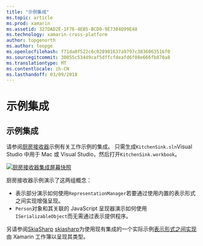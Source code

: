 ```yaml
---
title: "示例集成"
ms.topic: article
ms.prod: xamarin
ms.assetid: 327DAD2E-1F76-4EB5-BCD0-9E7384D99E48
ms.technology: xamarin-cross-platform
author: topgenorth
ms.author: toopge
ms.openlocfilehash: f71da0f522c6c028981637a9797c3836063516f0
ms.sourcegitcommit: 30055c534d9caf5dffcfdeafd6f08e666fb870a8
ms.translationtype: MT
ms.contentlocale: zh-CN
ms.lasthandoff: 03/09/2018
---
```

# <a name="sample-integrations"></a>示例集成

## <a name="sample-integrations"></a>示例集成

请参阅[厨房接收器][ KitchenSink]示例有关工作示例的集成。 只需生成`KitchenSink.sln`Visual Studio 中用于 Mac 或 Visual Studio，然后打开`KitchenSink.workbook`。

[![厨房接收器集成屏幕快照](samples-images/kitchensinkintegrationscreenshot.png)](samples-images/kitchensinkintegrationscreenshot.png#lightbox)

厨房接收器示例演示了这两组概念：

* 表示部分演示如何使用`RepresentationManager`若要通过使用内置的表示形式之间实现增强呈现。
* `Person`对象和其关联的 JavaScript 呈现器演示如何使用`ISerializableObject`而无需通过表示提供程序。

另请参阅[SkiaSharp] [ skiasharp]为使用现有集成的一个实际示例[表示形式之间实现](~/tools/workbooks/sdk/representations.md)由 Xamarin 工作簿以呈现其类型。

[KitchenSink]: https://github.com/xamarin/Workbooks/tree/master/SDK/Samples/KitchenSink
[skiasharp]: https://github.com/mono/SkiaSharp/tree/master/source/SkiaSharp.Workbooks